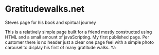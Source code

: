 # Gratitudewalks.net
Steves page for his book and spirtual journey

This is a relatively simple page built for a friend mostly constructed using HTML and a small amount of javaScripting. 
My first published page. Per customer there is no header just a clear one page feel with a simple photo carousel to display his first of many gratitude walks. Ya 
